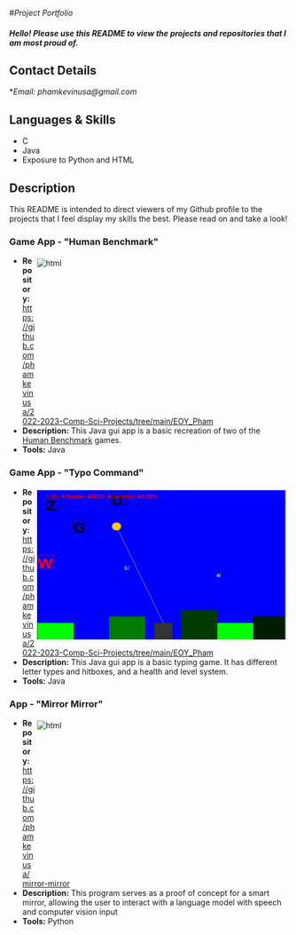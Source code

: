 #_Project Portfolio_

#### _Hello! Please use this README to view the projects and repositories that I am most proud of._

## Contact Details

*_Email: phamkevinusa@gmail.com_

## Languages & Skills
* C
* Java
* Exposure to Python and HTML
  
## Description

This README is intended to direct viewers of my 
Github profile to the projects that I feel 
display my skills the best.  Please read on and 
take a look!

###  Game App - "Human Benchmark"
  <!--* **View Project:**  http://www.insertpage.com-->
  
<img align="right" height="270" width="450px" src="https://github.com/phamkevinusa/Comp-Sci-Projects/blob/7e44bd8a16481d65eb79dd8d05e328ef47484a26/HumanBenchmark/Human%20Benchmark%20main%20screen.png" alt="html" style="vertical-align:top; margin:4px">  
  
  * **Repository:**  https://github.com/phamkevinusa/2022-2023-Comp-Sci-Projects/tree/main/EOY_Pham
  * **Description:**  This Java gui app is a basic recreation of two of the [Human Benchmark](https://humanbenchmark.com/) games.
  * **Tools:**  Java



    
###  Game App - "Typo Command"
  <!--* **View Project:**  http://www.insertpage.com-->
  
<img align="right" height="270" width="450px" src="https://github.com/phamkevinusa/2022-2023-Comp-Sci-Projects/blob/main/TypoCommand/Screenshot%202023-08-18%20131044.png" alt="html" style="vertical-align:top; margin:4px">  
  
  * **Repository:**  https://github.com/phamkevinusa/2022-2023-Comp-Sci-Projects/tree/main/EOY_Pham
  * **Description:**  This Java gui app is a basic typing game. It has different letter types and hitboxes, and a health and level system.
  * **Tools:**  Java

###  App - "Mirror Mirror"
  <!--* **View Project:**  http://www.insertpage.com-->
  
<img align="right" height="270" width="450px" src="https://github.com/phamkevinusa/Comp-Sci-Projects/blob/3c8868f236cbf636bf3bad5570eddda388b57519/Mirror-Mirror/Screenshot%202023-12-30%20153331.png" alt="html" style="vertical-align:top; margin:4px">  
  
  * **Repository:**  https://github.com/phamkevinusa/mirror-mirror
  * **Description:**  This program serves as a proof of concept for a smart mirror, allowing the user to interact with a language model with speech and computer vision input
  * **Tools:**  Python

    
